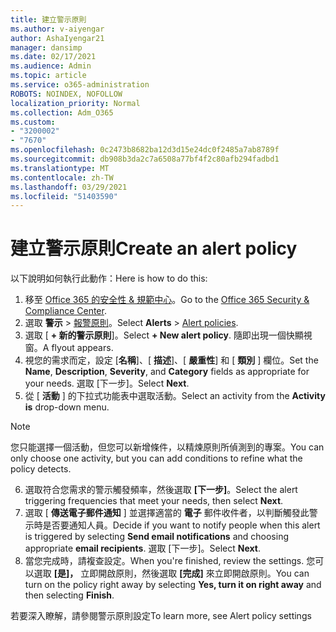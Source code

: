 ```yaml
---
title: 建立警示原則
ms.author: v-aiyengar
author: AshaIyengar21
manager: dansimp
ms.date: 02/17/2021
ms.audience: Admin
ms.topic: article
ms.service: o365-administration
ROBOTS: NOINDEX, NOFOLLOW
localization_priority: Normal
ms.collection: Adm_O365
ms.custom:
- "3200002"
- "7670"
ms.openlocfilehash: 0c2473b8682ba12d3d15e24dc0f2485a7ab8789f
ms.sourcegitcommit: db908b3da2c7a6508a77bf4f2c80afb294fadbd1
ms.translationtype: MT
ms.contentlocale: zh-TW
ms.lasthandoff: 03/29/2021
ms.locfileid: "51403590"
---
```

# <a name="create-an-alert-policy"></a><span data-ttu-id="89fef-102">建立警示原則</span><span class="sxs-lookup"><span data-stu-id="89fef-102">Create an alert policy</span></span>

<span data-ttu-id="89fef-103">以下說明如何執行此動作：</span><span class="sxs-lookup"><span data-stu-id="89fef-103">Here is how to do this:</span></span>

1. <span data-ttu-id="89fef-104">移至 [Office 365 的安全性 & 規範中心](https://go.microsoft.com/fwlink/p/?linkid=2077143)。</span><span class="sxs-lookup"><span data-stu-id="89fef-104">Go to the [Office 365 Security & Compliance Center](https://go.microsoft.com/fwlink/p/?linkid=2077143).</span></span>
1. <span data-ttu-id="89fef-105">選取 **警示**  >  [報警原則](https://go.microsoft.com/fwlink/?linkid=2103208)。</span><span class="sxs-lookup"><span data-stu-id="89fef-105">Select **Alerts** > [Alert policies](https://go.microsoft.com/fwlink/?linkid=2103208).</span></span>
1. <span data-ttu-id="89fef-106">選取 [ **+ 新的警示原則**]。</span><span class="sxs-lookup"><span data-stu-id="89fef-106">Select **+ New alert policy**.</span></span> <span data-ttu-id="89fef-107">隨即出現一個快顯視窗。</span><span class="sxs-lookup"><span data-stu-id="89fef-107">A flyout appears.</span></span>
1. <span data-ttu-id="89fef-108">視您的需求而定，設定 [**名稱**]、[ **描述**]、[ **嚴重性**] 和 [ **類別** ] 欄位。</span><span class="sxs-lookup"><span data-stu-id="89fef-108">Set the **Name**, **Description**, **Severity**, and **Category** fields as appropriate for your needs.</span></span> <span data-ttu-id="89fef-109">選取 [下一步]。</span><span class="sxs-lookup"><span data-stu-id="89fef-109">Select **Next**.</span></span>
1. <span data-ttu-id="89fef-110">從 [ **活動** ] 的下拉式功能表中選取活動。</span><span class="sxs-lookup"><span data-stu-id="89fef-110">Select an activity from the **Activity is** drop-down menu.</span></span>
> [!NOTE]
>  <span data-ttu-id="89fef-111">您只能選擇一個活動，但您可以新增條件，以精煉原則所偵測到的專案。</span><span class="sxs-lookup"><span data-stu-id="89fef-111">You can only choose one activity, but you can add conditions to refine what the policy detects.</span></span>
6. <span data-ttu-id="89fef-112">選取符合您需求的警示觸發頻率，然後選取 **[下一步]**。</span><span class="sxs-lookup"><span data-stu-id="89fef-112">Select the alert triggering frequencies that meet your needs, then select **Next**.</span></span>
7. <span data-ttu-id="89fef-113">選取 [ **傳送電子郵件通知** ] 並選擇適當的 **電子** 郵件收件者，以判斷觸發此警示時是否要通知人員。</span><span class="sxs-lookup"><span data-stu-id="89fef-113">Decide if you want to notify people when this alert is triggered by selecting **Send email notifications** and choosing appropriate **email recipients**.</span></span> <span data-ttu-id="89fef-114">選取 [下一步]。</span><span class="sxs-lookup"><span data-stu-id="89fef-114">Select **Next**.</span></span>
8. <span data-ttu-id="89fef-115">當您完成時，請複查設定。</span><span class="sxs-lookup"><span data-stu-id="89fef-115">When you're finished, review the settings.</span></span> <span data-ttu-id="89fef-116">您可以選取 **[是]，** 立即開啟原則，然後選取 **[完成]** 來立即開啟原則。</span><span class="sxs-lookup"><span data-stu-id="89fef-116">You can turn on the policy right away by selecting **Yes, turn it on right away** and then selecting **Finish**.</span></span>

<span data-ttu-id="89fef-117">若要深入瞭解，請參閱警示原則設定</span><span class="sxs-lookup"><span data-stu-id="89fef-117">To learn more, see Alert policy settings</span></span>

